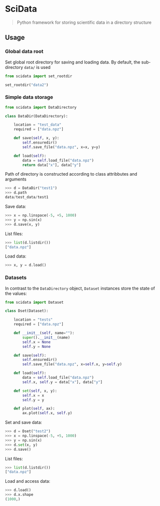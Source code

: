 # SciData

> Python framework for storing scientific data in a directory structure

## Usage

### Global data root

Set global root directory for saving and loading data. By default,
the sub-directory ``data/`` is used
````python
from scidata import set_rootdir

set_rootdir("data2")
````

### Simple data storage

````python
from scidata import DataDirectory

class DataDir(DataDirectory):

    location = "test_data"
    required = ["data.npz"]

    def save(self, x, y):
        self.ensuredir()
        self.save_file("data.npz", x=x, y=y)

    def load(self):
        data = self.load_file("data.npz")
        return data["x"], data["y"]
````

Path of directory is constructed according to class attribbutes and arguments
````python
>>> d = DataDir("test1")
>>> d.path
data/test_data/test1
````

Save data:
````python
>>> x = np.linspace(-5, +5, 1000)
>>> y = np.sin(x)
>>> d.save(x, y)
````

List files:
````python
>>> list(d.listdir())
["data.npz"]
````

Load data:
````python
>>> x, y = d.load()
````

### Datasets

In contrast to the ``DataDirectory`` object, ``Dataset`` instances store the state of
the values:

````python
from scidata import Dataset

class Dset(Dataset):

    location = "tests"
    required = ["data.npz"]

    def __init__(self, name=""):
        super().__init__(name)
        self.x = None
        self.y = None

    def save(self):
        self.ensuredir()
        self.save_file("data.npz", x=self.x, y=self.y)

    def load(self):
        data = self.load_file("data.npz")
        self.x, self.y = data["x"], data["y"]

    def set(self, x, y):
        self.x = x
        self.y = y

    def plot(self, ax):
        ax.plot(self.x, self.y)
````

Set and save data:
````python
>>> d = Dset("test2")
>>> x = np.linspace(-5, +5, 1000)
>>> y = np.sin(x)
>>> d.set(x, y)
>>> d.save()
````

List files:
````python
>>> list(d.listdir())
["data.npz"]
````

Load and access data:
````python
>>> d.load()
>>> d.x.shape
(1000,)
````
